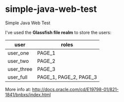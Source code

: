 # simple-java-web-test
Simple Java Web Test

I've used the **Glassfish file realm** to store the users:

| user       | roles                  |
| ---------- | ---------------------- |
| user_one   | PAGE_1                 |
| user_two   | PAGE_2                 |
| user_three | PAGE_3                 |
| user_full  | PAGE_1, PAGE_2, PAGE_3 |

More info at: http://docs.oracle.com/cd/E19798-01/821-1841/bnbxs/index.html